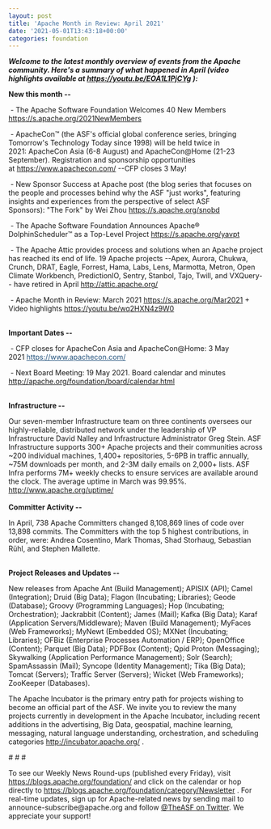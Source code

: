 ```yaml
---
layout: post
title: 'Apache Month in Review: April 2021'
date: '2021-05-01T13:43:18+00:00'
categories: foundation
---
```

<p></p><p></p><p></p><p><i><span style="font-weight: 700;">Welcome to the latest monthly overview of events from the Apache community. Here's a summary of what happened in April (</span></i><b><i>video highlights available at <a href="https://youtu.be/EOA1L1PjCYg" target="_blank">https://youtu.be/EOA1L1PjCYg</a> )</i></b><i><span style="font-weight: 700;">:</span></i></p><span style="font-weight: 700;">New this month --</span><p></p><p>&nbsp;- The Apache Software Foundation Welcomes 40 New Members <a href="https://s.apache.org/2021NewMembers" rel="noreferrer" target="_blank">https://s.apache.org/2021NewMembers</a> </p><p></p><p>&nbsp;- ApacheCon™ (the ASF's official global conference series, bringing Tomorrow's 
Technology Today since 1998) will be held twice in 2021:&nbsp;ApacheCon Asia
 (6-8 August) and ApacheCon@Home (21-23 September). Registration and sponsorship opportunities at&nbsp;<a href="https://www.apachecon.com/" target="_blank">https://www.apachecon.com/</a><a href="https://www.apachecon.com/" target="_blank" style="background-color: rgb(255, 255, 255);"></a>&nbsp;--CFP closes 3 May!<br></p><p>&nbsp;<span class="il">- New Sponsor Success</span> <span class="il">at</span> <span class="il">Apache</span>&nbsp;post (the blog series that focuses on the people and processes behind why 
the ASF "just works", featuring insights and experiences from the 
perspective of select ASF Sponsors):&nbsp;"The Fork" by Wei Zhou&nbsp;<a href="https://s.apache.org/snobd" rel="noreferrer" target="_blank">https://s.apache.org/snobd</a> </p><p> </p><p>&nbsp;- The Apache Software Foundation Announces Apache® DolphinScheduler™ as a Top-Level Project&nbsp;<a href="https://s.apache.org/yavpt" target="_blank">https://s.apache.org/yavpt</a><a href="https://s.apache.org/yavpt" target="_blank"></a></p><p>&nbsp;- The Apache Attic provides process and solutions when an Apache project has reached its end of life. 19 Apache projects --Apex, Aurora, Chukwa, Crunch, DRAT, Eagle, Forrest, Hama, Labs, Lens, Marmotta, Metron, Open Climate Workbench, PredictionIO, Sentry, Stanbol, Tajo, Twill, and VXQuery-- have retired in April&nbsp;<a href="http://attic.apache.org/" target="_blank" style="background-color: rgb(255, 255, 255);">http://attic.apache.org/</a></p><p>&nbsp;- Apache Month in Review: March 2021 <a href="https://s.apache.org/Mar2021" target="_blank">https://s.apache.org/Mar2021</a>  + Video highlights <a href="https://youtu.be/wq2HXN4z9W0" target="_blank">https://youtu.be/wq2HXN4z9W0</a></p><p><br><span style="font-weight: 700;">Important Dates --</span></p><p>&nbsp;- CFP closes for ApacheCon Asia and ApacheCon@Home: 3 May 2021&nbsp;<a href="https://www.apachecon.com/" target="_blank" style="background-color: rgb(255, 255, 255); color: rgb(35, 82, 124); text-decoration-line: underline; outline: 0px;">https://www.apachecon.com/</a><a href="https://www.apachecon.com/" target="_blank" style="background-color: rgb(255, 255, 255);"></a>&nbsp;<span style="font-weight: 700;"><br></span></p><p><span style="font-weight: 700;"></span>&nbsp;- Next Board Meeting: 19 May 2021. Board calendar and minutes <a href="http://apache.org/foundation/board/calendar.html" target="_blank">http://apache.org/foundation/board/calendar.html</a></p><p><br><span style="font-weight: 700;">Infrastructure --</span></p><div>Our
 seven-member Infrastructure team on three continents oversees our 
highly-reliable, distributed network under the leadership of VP 
Infrastructure David Nalley and Infrastructure Administrator Greg Stein.
 ASF Infrastructure supports 300+ Apache projects and their communities 
across ~200 individual machines, 1,400+ repositories, 5-6PB in traffic 
annually, ~75M downloads per month, and 2-3M daily emails on 2,000+ 
lists. ASF Infra performs 7M+ weekly checks to ensure services are available around the clock. The average uptime in March was 99.95%. <a href="http://www.apache.org/uptime/" target="_blank">http://www.apache.org/uptime/</a><b><br></b></div><div><b><br></b></div><div><b>Committer Activity --</b></div><p>In April, 738 Apache Committers changed 8,108,869 lines of code over 13,898 commits. The Committers with the top 5 highest contributions, in 
order, were: Andrea Cosentino, Mark Thomas, Shad Storhaug, Sebastian Rühl, and Stephen Mallette. &nbsp; <br><br></p><p><b>Project Releases and Updates --</b></p>New releases from Apache Ant (Build Management); APISIX (API); Camel (Integration); Druid (Big Data); Flagon (Incubating; Libraries); Geode (Database); Groovy (Programming Languages); Hop (Incubating; Orchestration); Jackrabbit (Content); James (Mail); Kafka (Big Data); Karaf (Application Servers/Middleware); Maven (Build Management); MyFaces (Web Frameworks); MyNewt (Embedded OS); MXNet (Incubating; Libraries); OFBiz (Enterprise Processes Automation / ERP); OpenOffice (Content); Parquet (Big Data); PDFBox (Content); Qpid Proton (Messaging); Skywalking (Application Performance Management); Solr (Search); SpamAssassin (Mail); Syncope (Identity Management); Tika (Big Data); Tomcat (Servers); Traffic Server (Servers); Wicket (Web Frameworks); ZooKeeper (Databases).<p></p><p></p><p></p><p></p><p>The
 Apache Incubator is the primary entry path for projects wishing to become an official part of the ASF. We invite you to review the many projects currently in development in the Apache Incubator, including recent additions in the advertising, Big Data, geospatial, machine learning, messaging, natural language understanding, orchestration, and scheduling categories&nbsp;<a href="http://incubator.apache.org/" target="_blank">http://incubator.apache.org/</a> .<br></p><p><span style="font-size: 11pt; font-family: Arial; color: rgb(0, 0, 0); background-color: transparent; font-style: normal; font-variant: normal; text-decoration: none; vertical-align: baseline; white-space: pre-wrap;"></span></p><p># # #</p><p>To see our Weekly News Round-ups (published every Friday), visit <a href="https://blogs.apache.org/foundation/" target="_blank">https://blogs.apache.org/foundation/</a> and click on the calendar or hop directly to <a href="https://blogs.apache.org/foundation/category/Newsletter" target="_blank">https://blogs.apache.org/foundation/category/Newsletter</a> .
 For real-time updates, sign up for Apache-related news by sending mail 
to announce-subscribe@apache.org and follow <a href="https://twitter.com/theasf" target="_blank">@TheASF on Twitter</a>. We appreciate your support!</p><p></p><p></p><p></p>

